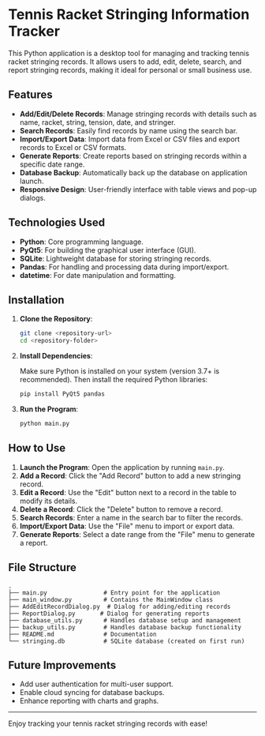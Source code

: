 
# Tennis Racket Stringing Information Tracker

This Python application is a desktop tool for managing and tracking tennis racket stringing records. It allows users to add, edit, delete, search, and report stringing records, making it ideal for personal or small business use.

## Features

- **Add/Edit/Delete Records**: Manage stringing records with details such as name, racket, string, tension, date, and stringer.
- **Search Records**: Easily find records by name using the search bar.
- **Import/Export Data**: Import data from Excel or CSV files and export records to Excel or CSV formats.
- **Generate Reports**: Create reports based on stringing records within a specific date range.
- **Database Backup**: Automatically back up the database on application launch.
- **Responsive Design**: User-friendly interface with table views and pop-up dialogs.

## Technologies Used

- **Python**: Core programming language.
- **PyQt5**: For building the graphical user interface (GUI).
- **SQLite**: Lightweight database for storing stringing records.
- **Pandas**: For handling and processing data during import/export.
- **datetime**: For date manipulation and formatting.

## Installation

1. **Clone the Repository**:

    ```bash
    git clone <repository-url>
    cd <repository-folder>
    ```

2. **Install Dependencies**:

    Make sure Python is installed on your system (version 3.7+ is recommended). Then install the required Python libraries:

    ```bash
    pip install PyQt5 pandas
    ```

3. **Run the Program**:

    ```bash
    python main.py
    ```

## How to Use

1. **Launch the Program**: Open the application by running `main.py`.
2. **Add a Record**: Click the "Add Record" button to add a new stringing record.
3. **Edit a Record**: Use the "Edit" button next to a record in the table to modify its details.
4. **Delete a Record**: Click the "Delete" button to remove a record.
5. **Search Records**: Enter a name in the search bar to filter the records.
6. **Import/Export Data**: Use the "File" menu to import or export data.
7. **Generate Reports**: Select a date range from the "File" menu to generate a report.

## File Structure

```
.
├── main.py                # Entry point for the application
├── main_window.py         # Contains the MainWindow class
├── AddEditRecordDialog.py  # Dialog for adding/editing records
├── ReportDialog.py       # Dialog for generating reports
├── database_utils.py      # Handles database setup and management
├── backup_utils.py        # Handles database backup functionality
├── README.md              # Documentation
└── stringing.db           # SQLite database (created on first run)
```

## Future Improvements

- Add user authentication for multi-user support.
- Enable cloud syncing for database backups.
- Enhance reporting with charts and graphs.


---

Enjoy tracking your tennis racket stringing records with ease!

